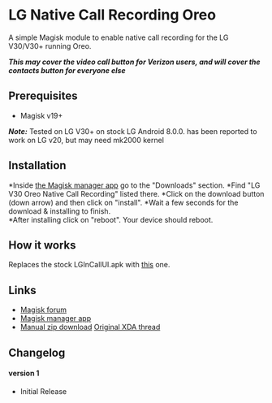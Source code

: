 # LG Native Call Recording Oreo

A simple Magisk module to enable native call recording for the LG V30/V30+ running Oreo.

**_This may cover the video call button for Verizon users, and will cover the contacts button for everyone else_**

## Prerequisites
* Magisk v19+

**_Note:_**
Tested on LG V30+ on stock LG Android 8.0.0. 
has been reported to work on LG v20, but may need mk2000 kernel

## Installation
*Inside [the Magisk manager app](https://play.google.com/store/apps/details?id=com.topjohnwu.magisk) go to the "Downloads" section.
*Find "LG V30 Oreo Native Call Recording" listed there.
*Click on the download button (down arrow) and then click on "install". 
*Wait a few seconds for the download & installing to finish.  
*After installing click on "reboot". Your device should reboot. 

## How it works
Replaces the stock LGInCallUI.apk with [this]( https://forum.xda-developers.com/lg-v30/themes/enable-native-call-recording-lg-v30-t3869260) one. 

## Links
* [Magisk forum](https://forum.xda-developers.com/apps/magisk/official-magisk-v7-universal-systemless-t3473445)
* [Magisk manager app](https://play.google.com/store/apps/details?id=com.topjohnwu.magisk)
* [Manual zip download](https://drive.google.com/file/d/1Ss4lAdR4mbOwqOvQQV5qyRBoP40GfCk8/view?usp=drivesdk)
[Original XDA thread](https://forum.xda-developers.com/lg-v30/themes/enable-native-call-recording-lg-v30-t3869260)

## Changelog

#### version 1
* Initial Release
